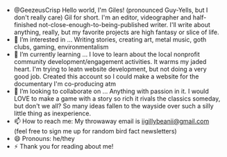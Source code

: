 - @GeezeusCrisp  Hello world, I'm Giles! (pronounced Guy-Yells, but I don't really care) Gil for short. I'm an editor, videographer and half-finished not-close-enough-to-being-published writer. I'll write about anything, really, but my favorite projects are high fantasy or slice of life. 
- 👀 I’m interested in ... Writing stories, creating art, metal music, goth clubs, gaming, environmentalism
- 🌱 I’m currently learning ... I love to learn about the local nonprofit community development/engagement activities. It warms my jaded heart. I'm trying to leatn website development, but not doing a very good job. Created this account so I could make a website for the documentary I'm co-producing atm
- 💞️ I’m looking to collaborate on ... Anything with passion in it. I would LOVE to make a game with a story so rich it rivals the classics someday, but don't we all? So many ideas fallen to the wayside over such a silly little thing as inexperience. 
- 📫 How to reach me: My throwaway email is iigillybeanii@gmail.com (feel free to sign me up for random bird fact newsletters)
- 😄 Pronouns: he/they
- ⚡ Thank you for reading about me! 

<!---
GeezeusCrisp/GeezeusCrisp is a ✨ special ✨ repository because its `README.md` (this file) appears on your GitHub profile.
You can click the Preview link to take a look at your changes.
--->
